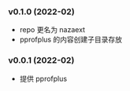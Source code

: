 ### v0.1.0 (2022-02)

- repo 更名为 nazaext
- pprofplus 的内容创建子目录存放

### v0.0.1 (2022-02)

- 提供 pprofplus
